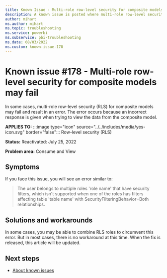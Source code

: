 ```yaml
---
title: Known Issue - Multi-role row-level security for composite models may fail
description: A known issue is posted where multi-role row-level security (RLS) for composite models may fail and result in an error.
author: mihart
ms.author: mihart
ms.topic: troubleshooting  
ms.service: powerbi
ms.subservice: pbi-troubleshooting
ms.date: 08/03/2022
ms.custom: known-issue-178
---
```

# Known issue #178 - Multi-role row-level security for composite models may fail

In some cases, multi-role row-level security (RLS) for composite models may fail and result in an error.  The error occurs because an incorrect response is given when trying to view the data from the composite model.


**APPLIES TO:** :::image type="icon" source="../../includes/media/yes-icon.svg" border="false"::: Row-level security (RLS)

**Status:** Reactivated: July 25, 2022

**Problem area:** Consume and View


## Symptoms

If you face this issue, you will see an error similar to:
> The user belongs to multiple roles 'role name' that have security filters, which isn't supported when one of the roles has filters affecting table 'table name' with SecurityFilteringBehavior=Both relationships.

## Solutions and workarounds

In some cases, you may be able to combine RLS roles to circumvent this error. But in most cases, there is no workaround at this time. When the fix is released, this article will be updated.

## Next steps

- [About known issues](power-bi-known-issues.md)
